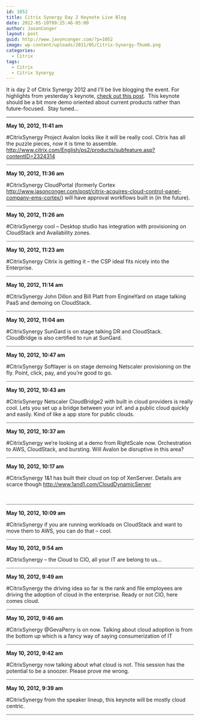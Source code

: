 ```yaml
---
id: 1052
title: Citrix Synergy Day 2 Keynote Live Blog
date: 2012-05-10T09:25:46-05:00
author: JasonConger
layout: post
guid: http://www.jasonconger.com/?p=1052
image: wp-content/uploads/2011/05/Citrix-Synergy-Thumb.png
categories:
  - Citrix
tags:
  - Citrix
  - Citrix Synergy
---
```

It is day 2 of Citrix Synergy 2012 and I'll be live blogging the event. For highlights from yesterday's keynote, <a title="Citrix Synergy 2012 Live Blog" href="http://www.jasonconger.com/post/citrix-synergy-2012-live-blog/">check out this post</a>.  This keynote should be a bit more demo oriented about current products rather than future-focused.  Stay tuned...<!--more-->

<hr />

<div id="liveblog-1052">
<div id="liveblog-entry-1073">

<strong>May 10, 2012, 11:41 am</strong>

#CitrixSynergy Project Avalon looks like it will be really cool. Citrix has all the puzzle pieces, now it is time to assemble. http://www.citrix.com/English/ps2/products/subfeature.asp?contentID=2324314
<div style="width: 100%; height: 1px; background-color: #6f6f6f; margin-bottom: 3px;"></div>
</div>
<div id="liveblog-entry-1072">

<strong>May 10, 2012, 11:36 am</strong>

#CitrixSynergy CloudPortal (formerly Cortex http://www.jasonconger.com/post/citrix-acquires-cloud-control-panel-company-ems-cortex/) will have approval workflows built in (in the future).
<div style="width: 100%; height: 1px; background-color: #6f6f6f; margin-bottom: 3px;"></div>
</div>
<div id="liveblog-entry-1071">

<strong>May 10, 2012, 11:26 am</strong>

#CitrixSynergy cool – Desktop studio has integration with provisioning on CloudStack and Availability zones.
<div style="width: 100%; height: 1px; background-color: #6f6f6f; margin-bottom: 3px;"></div>
</div>
<div id="liveblog-entry-1069">

<strong>May 10, 2012, 11:23 am</strong>

#CitrixSynergy Citrix is getting it – the CSP ideal fits nicely into the Enterprise.
<div style="width: 100%; height: 1px; background-color: #6f6f6f; margin-bottom: 3px;"></div>
</div>
<div id="liveblog-entry-1068">

<strong>May 10, 2012, 11:14 am</strong>

#CitrixSynergy John Dillon and Bill Platt from EngineYard on stage talking PaaS and demoing on CloudStack.
<div style="width: 100%; height: 1px; background-color: #6f6f6f; margin-bottom: 3px;"></div>
</div>
<div id="liveblog-entry-1066">

<strong>May 10, 2012, 11:04 am</strong>

#CitrixSynergy SunGard is on stage talking DR and CloudStack. CloudBridge is also certified to run at SunGard.
<div style="width: 100%; height: 1px; background-color: #6f6f6f; margin-bottom: 3px;"></div>
</div>
<div id="liveblog-entry-1065">

<strong>May 10, 2012, 10:47 am</strong>

#CitrixSynergy Softlayer is on stage demoing Netscaler provisioning on the fly. Point, click, pay, and you’re good to go.
<div style="width: 100%; height: 1px; background-color: #6f6f6f; margin-bottom: 3px;"></div>
</div>
<div id="liveblog-entry-1064">

<strong>May 10, 2012, 10:43 am</strong>

#CitrixSynergy Netscaler CloudBridge2 with built in cloud providers is really cool. Lets you set up a bridge between your inf. and a public cloud quickly and easily. Kind of like a app store for public clouds.
<div style="width: 100%; height: 1px; background-color: #6f6f6f; margin-bottom: 3px;"></div>
</div>
<div id="liveblog-entry-1063">

<strong>May 10, 2012, 10:37 am</strong>

#CitrixSynergy we’re looking at a demo from RightScale now. Orchestration to AWS, CloudStack, and bursting. Will Avalon be disruptive in this area?
<div style="width: 100%; height: 1px; background-color: #6f6f6f; margin-bottom: 3px;"></div>
</div>
<div id="liveblog-entry-1062">

<strong>May 10, 2012, 10:17 am</strong>

#CitrixSynergy 1&amp;1 has built their cloud on top of XenServer. Details are scarce though http://www.1and1.com/CloudDynamicServer

&nbsp;
<div style="width: 100%; height: 1px; background-color: #6f6f6f; margin-bottom: 3px;"></div>
</div>
<div id="liveblog-entry-1061">

<strong>May 10, 2012, 10:09 am</strong>

#CitrixSynergy if you are running workloads on CloudStack and want to move them to AWS, you can do that – cool.
<div style="width: 100%; height: 1px; background-color: #6f6f6f; margin-bottom: 3px;"></div>
</div>
<div id="liveblog-entry-1060">

<strong>May 10, 2012, 9:54 am</strong>

#CitrixSynergy – the Cloud to CIO, all your IT are belong to us…
<div style="width: 100%; height: 1px; background-color: #6f6f6f; margin-bottom: 3px;"></div>
</div>
<div id="liveblog-entry-1059">

<strong>May 10, 2012, 9:49 am</strong>

#CitrixSynergy the driving idea so far is the rank and file employees are driving the adoption of cloud in the enterprise. Ready or not CIO, here comes cloud.
<div style="width: 100%; height: 1px; background-color: #6f6f6f; margin-bottom: 3px;"></div>
</div>
<div id="liveblog-entry-1058">

<strong>May 10, 2012, 9:46 am</strong>

#CitrixSynergy @GevaPerry is on now. Talking about cloud adoption is from the bottom up which is a fancy way of saying consumerization of IT
<div style="width: 100%; height: 1px; background-color: #6f6f6f; margin-bottom: 3px;"></div>
</div>
<div id="liveblog-entry-1057">

<strong>May 10, 2012, 9:42 am</strong>

#CitrixSynergy now talking about what cloud is not. This session has the potential to be a snoozer. Please prove me wrong.
<div style="width: 100%; height: 1px; background-color: #6f6f6f; margin-bottom: 3px;"></div>
</div>
<div id="liveblog-entry-1056">

<strong>May 10, 2012, 9:39 am</strong>

#CitrixSynergy from the speaker lineup, this keynote will be mostly cloud centric.
<div style="width: 100%; height: 1px; background-color: #6f6f6f; margin-bottom: 3px;"></div>
</div>
</div>